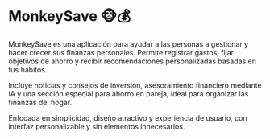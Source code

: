 # MonkeySave 🐵💰
MonkeySave es una aplicación para ayudar a las personas a gestionar y hacer crecer sus finanzas personales.
Permite registrar gastos, fijar objetivos de ahorro y recibir recomendaciones personalizadas basadas en tus hábitos.

Incluye noticias y consejos de inversión, asesoramiento financiero mediante IA y una sección especial para ahorro en pareja, ideal para organizar las finanzas del hogar.

Enfocada en simplicidad, diseño atractivo y experiencia de usuario, con interfaz personalizable y sin elementos innecesarios.
